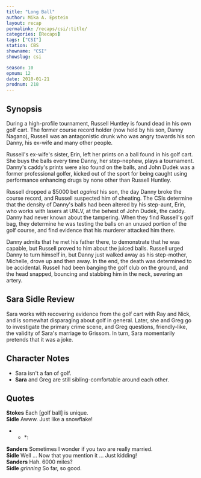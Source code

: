```yaml
---
title: "Long Ball"
author: Mika A. Epstein
layout: recap
permalink: /recaps/csi/:title/
categories: [Recaps]
tags: ["CSI"]
station: CBS
showname: "CSI"
showslug: csi

season: 10
epnum: 12  
date: 2010-01-21
prodnum: 218  
---
```


## Synopsis

During a high-profile tournament, Russell Huntley is found dead in his own golf cart. The former course record holder (now held by his son, Danny Nagano), Russell was an antagonistic drunk who was angry towards his son Danny, his ex-wife and many other people.

Russell's ex-wife's sister, Erin, left her prints on a ball found in his golf cart. She buys the balls every time Danny, her step-nephew, plays a tournament. Danny's caddy's prints were also found on the balls, and John Dudek was a former professional golfer, kicked out of the sport for being caught using performance enhancing drugs by none other than Russell Huntley.

Russell dropped a $5000 bet _against_ his son, the day Danny broke the course record, and Russell suspected him of cheating. The CSIs determine that the density of Danny's balls had been altered by his step-aunt, Erin, who works with lasers at UNLV, at the behest of John Dudek, the caddy. Danny had never known about the tampering. When they find Russell's golf bag, they determine he was testing the balls on an unused portion of the golf course, and find evidence that his murderer attacked him there.

Danny admits that he met his father there, to demonstrate that he was capable, but Russell proved to him about the juiced balls. Russell urged Danny to turn himself in, but Danny just walked away as his step-mother, Michelle, drove up and then away. In the end, the death was determined to be accidental. Russell had been banging the golf club on the ground, and the head snapped, bouncing and stabbing him in the neck, severing an artery.

## Sara Sidle Review

Sara works with recovering evidence from the golf cart with Ray and Nick, and is somewhat disparaging about golf in general. Later, she and Greg go to investigate the primary crime scene, and Greg questions, friendly-like, the validity of Sara's marriage to Grissom. In turn, Sara momentarily pretends that it was a joke.

## Character Notes

* Sara isn't a fan of golf.  
* **Sara** and Greg are still sibling-comfortable around each other.

## Quotes

**Stokes** Each [golf ball] is unique.  
**Sidle** Awww. Just like a snowflake!

* * *:

**Sanders** Sometimes I wonder if you two are really married.  
**Sidle** Well ... Now that you mention it ... Just kidding!  
**Sanders** Hah. 6000 miles?  
**Sidle** *_grinning_* So far, so good.